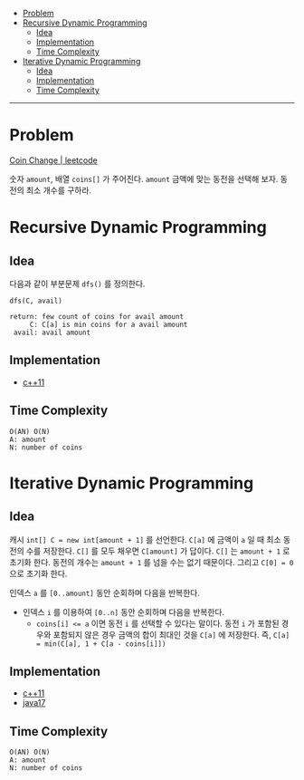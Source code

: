 - [Problem](#problem)
- [Recursive Dynamic Programming](#recursive-dynamic-programming)
  - [Idea](#idea)
  - [Implementation](#implementation)
  - [Time Complexity](#time-complexity)
- [Iterative Dynamic Programming](#iterative-dynamic-programming)
  - [Idea](#idea-1)
  - [Implementation](#implementation-1)
  - [Time Complexity](#time-complexity-1)

----

# Problem

[Coin Change | leetcode](https://leetcode.com/problems/coin-change/description/)

숫자 `amount`, 배열 `coins[]` 가 주어진다. `amount` 금액에 맞는 동전을 선택해
보자. 동전의 최소 개수를 구하라.

# Recursive Dynamic Programming

## Idea

다음과 같이 부분문제 `dfs()` 를 정의한다.

```
dfs(C, avail)

return: few count of coins for avail amount
     C: C[a] is min coins for a avail amount
 avail: avail amount
```

## Implementation

* [c++11](recursive.cpp)

## Time Complexity

```
O(AN) O(N)
A: amount
N: number of coins
```

# Iterative Dynamic Programming

## Idea

캐시 `int[] C = new int[amount + 1]` 를 선언한다. `C[a]` 에 금액이 `a`
일 때 최소 동전의 수를 저장한다. `C[]` 를 모두 채우면 `C[amount]` 가
답이다. `C[]` 는 `amount + 1` 로 초기화 한다. 동전의 개수는 `amount +
1` 를 넘을 수는 없기 때문이다. 그리고 `C[0] = 0` 으로 초기화 한다.

인덱스 `a` 를 `[0..amount]` 동안 순회하며 다음을 반복한다.
* 인덱스 `i` 를 이용하여 `[0..n]` 동안 순회하며 다음을 반복한다.
  * `coins[i] <= a` 이면 동전 `i` 를 선택할 수 있다는 말이다. 동전
    `i` 가 포함된 경우와 포함되지 않은 경우 금액의 합이 최대인 것을
    `C[a]` 에 저장한다. 즉, `C[a] = min(C[a], 1 + C[a - coins[i]])`

## Implementation

* [c++11](a.cpp)
* [java17](MainApp.java)

## Time Complexity

```
O(AN) O(N)
A: amount
N: number of coins
```
